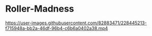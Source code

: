 # Roller-Madness






https://user-images.githubusercontent.com/82883471/228445213-f715948a-bb2a-46df-96b4-c6b6a0402a38.mp4


